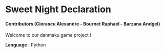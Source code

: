 # Sweet Night Declaration 
#### Contributors (Ciorascu Alexandre - Bournet Raphael - Barzana Andgel)

Welcome to our danmaku game project ! 

**Language** : Python 
